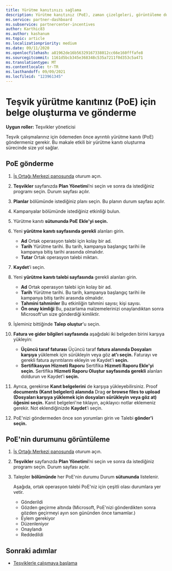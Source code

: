 ```yaml
---
title: Yürütme kanıtınızı sağlama
description: Yürütme kanıtınız (PoE), zaman çizelgeleri, görüntüleme durumu ve gönderme yönergelerinizin önemini anlama.
ms.service: partner-dashboard
ms.subservice: partnercenter-incentives
author: Karthic83
ms.author: kashanum
ms.topic: article
ms.localizationpriority: medium
ms.date: 09/11/2020
ms.openlocfilehash: a81962de16b56329167338012cc66e160fffafe8
ms.sourcegitcommit: 1161d5bcb345e368348c535a7211f0d353c5a471
ms.translationtype: MT
ms.contentlocale: tr-TR
ms.lasthandoff: 09/09/2021
ms.locfileid: "123961345"
---
```

# <a name="create-and-submit-documents-for-your-incentives-proof-of-execution-poe"></a>Teşvik yürütme kanıtınız (PoE) için belge oluşturma ve gönderme

**Uygun roller:** Teşvikler yöneticisi

Teşvik çalışmalarınız için ödemeden önce ayrıntılı yürütme kanıtı (PoE) göndermeniz gerekir. Bu makale etkili bir yürütme kanıtı oluşturma sürecinde size yol sağlar.

## <a name="how-to-submit-a-poe"></a>PoE gönderme

1. [İş Ortağı Merkezi panosunda](https://partner.microsoft.com/dashboard/) oturum açın.

2. **Teşvikler** sayfanızda **Plan Yönetimi**’ni seçin ve sonra da istediğiniz programı seçin. Durum sayfası açılır.

3. **Planlar** bölümünde istediğiniz planı seçin. Bu planın durum sayfası açılır.

4. Kampanyalar  bölümünde istediğiniz etkinliği bulun.

5. Yürütme kanıtı **sütununda PoE** **Ekle'yi seçin.**

6. Yeni **yürütme kanıtı sayfasında gerekli** alanları girin.

   - **Ad**  Ortak operasyon talebi için kolay bir ad.
   - **Tarih**  Yürütme tarihi. Bu tarih, kampanya başlangıç tarihi ile kampanya bitiş tarihi arasında olmalıdır.
   - **Tutar**  Ortak operasyon talebi miktarı.

7. **Kaydet**’i seçin.

8. Yeni **yürütme kanıtı talebi sayfasında** gerekli alanları girin.

   - **Ad**  Ortak operasyon talebi için kolay bir ad.
   - **Tarih**  Yürütme tarihi. Bu tarih, kampanya başlangıç tarihi ile kampanya bitiş tarihi arasında olmalıdır.
   - **Tahmini tahminler**   Bu etkinliğin tahmini sayısı; kişi sayısı.
   - **Ön onay kimliği**   Bu, pazarlama malzemelerinizi onaylandıktan sonra Microsoft'un size gönderdiği kimliktir.

9. İşleminiz bittiğinde **Talep oluştur**'u seçin.

10. **Fatura ve gider bilgileri sayfasında** aşağıdaki iki belgeden birini karşıya yükleyin:
    - **Üçüncü taraf faturası**  Üçüncü taraf **fatura alanında Dosyaları karşıya** yüklemek için sürükleyin veya göz **at'ı seçin.** Faturayı ve gerekli fatura ayrıntılarını ekleyin ve Kaydet'i **seçin.**
    - **Sertifikasyon Hizmeti Raporu**  Sertifika **Hizmeti Raporu Ekle'yi seçin.** Sertifika **Hizmeti Raporu Oluştur sayfasında gerekli** alanları doldurun ve Kaydet'i **seçin.**

11. Ayrıca, gerekirse **Kanıt belgelerini** de karşıya yükleyebilirsiniz. Proof **documents (Kanıt belgeleri) alanında** Drag **or browse files to upload (Dosyaları karşıya yüklemek için dosyaları sürükleyin veya göz at) öğesini seçin.** Kanıt belgeleri'ne tıklayın, açıklayıcı notlar eklemeniz gerekir. Not eklendiğinizde **Kaydet**’i seçin.

12. PoE'nizi göndermeden önce son yorumları girin ve Talebi **gönder'i seçin.**

## <a name="view-the-status-of-a-poe"></a>PoE'nin durumunu görüntüleme

1. [İş Ortağı Merkezi panosunda](https://partner.microsoft.com/dashboard/) oturum açın.

2. **Teşvikler** sayfanızda **Plan Yönetimi**’ni seçin ve sonra da istediğiniz programı seçin. Durum sayfası açılır.

3. Talepler **bölümünde** her PoE'nin durumu Durum **sütununda** listelenir.

   Aşağıda, ortak operasyon talebi PoE'niz için çeşitli olası durumlara yer vetir.

   - Gönderildi
   - Gözden geçirme altında (Microsoft, PoE'nizi gönderdikten sonra gözden geçirmeyi ayın son gününden önce tamamlar.)
   - Eylem gerekiyor
   - Düzenleniyor
   - Onaylandı
   - Reddedildi

## <a name="next-steps"></a>Sonraki adımlar

- [Teşviklerle çalışmaya başlama](incentives-get-started-intro.md)
